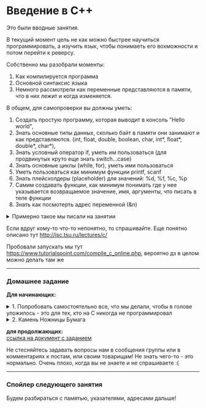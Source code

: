 # Введение в C++

Это были вводные занятия.

В текущий момент цель не как можно быстрее научиться программировать, а изучить язык, чтобы понимаеть его вохможности и потом перейти к реверсу.

Собственно мы разобрали моменты:
1. Как компилируется программа
2. Основной синтаксис языка
3. Немного рассмотрели как переменные представляются в памяти, что в них лежит и когда изменяется.

В общем, для самопроверки вы должны уметь:

1. Создать простую программу, которая выводит в консоль "Hello world",
2. Знать основные типы данных, сколько байт в памяти они занимают и как представляются. (int, float, double, boolean, char, int*, float*, double*, char*),
3. Знать условный оператор if, уметь им пользоваться (для продвинутых круто еще знать switch...case)
4. Знать основные циклы (while, for), уметь ими пользоваться
5. Уметь пользоваться как минимум функции printf, scanf
6. Знать плейсхолдеры (placeholder) для значений: %d, %f, %c, %p 
7. Самим создавать функции, как минимум понимать где у нее указывается возвращаемое значение, имя, аргументы, что писать в теле функции
8. Знать как посмотерть адрес переменной (&n)

<details>
  <summary>Примерно такое мы писали на занятии</summary>
  
```c
#include <stdlib.h>
#include "stdio.h"

void foo1() { // эта строчка называется сигнатурой. Сначала указывается тип возвращаемого значения, тут он void - это значит, что возвращать ничего не хотив, потом идет название функции - foo1, потом список аргументов. Но у нас их нет, поэтому просто указываем ()
    printf("\nThis function returns nothing\n"); // что-то делаем
} // не забываем закрывать открывающийся блок функции

int add(int num1, int num2) { // эта строчка называется сигнатура функции. Тут int - тип возвращаемого значения, add - название функции, в () аргументы. Для каждого! обязетльно указываем тип и имя. 
    int result = num1 + num2;
    return result;  // так как мы в сигнатуре функции указали, что мы будем возвращать что-то типа int, то собственно обязательно пишем return и возвращаем что-нибудь типа int

    // на самом деле можно просто `return num1 + num2`
}


int main() { // главная функция, с которой все начинается. Не забывайте ее
    printf("Hello world\n");

    int number = 10;    // создаем переменную типа int, размер которой 4 байта, значение которой инциаиализируем 10
    int user_number;    // создаем переменную типа int, отгадайте какого размера? Т.к. ее ничем не инициализируем, то в ней будет какое-нибудь число, которое обычно называем мусором

    printf("Input a number: "); // выводим пользователю информационное сообщение
    scanf("%d", &user_number);  // ждем, когда пользователь введет какое-то значение. Первым аргументом передаем %d - placeholder, который говорит о том, что ждем целое число, вторым аргументом передаем адрес переменной

    if (user_number > number) { // логическое условие записывается в ()
        printf("In case of True condition\n"); // если условие выполняется, то выполняется этот блок, а блок else пропускается
    } else {
        printf("In case of False condition\n"); // этот блок необязательный, но если он есть и условие не выполняется, то отрабатывает этот блок
    }

    while(user_number > number) { // в () тоже пишется какое-нибудь логическое условие. Если оно выполняется, то цикл выполняется, так происходит до тех пор, пока условие верно
        user_number--;
    }

    for (int i=0; i < user_number; i++) {
        printf("\n i is %d, user_number is %d", i, user_number); // здесь указывается, что вывести на экран, в строчку подставится вместо первого %d второй аргумент по порядку - i, а потом вместо второго %d подставляется значение переменной user_number
        // опять же прошу заметить, что тут, в отличие от функции скан, передается значение, поэтому оператор & писать не надо. Еще раз, почему & писать не надо?
    }

    foo1(); // вызываем функцию, которая просто что-то делает, никаких аргументов не принимает и никакое значение не возвращает

    int addition = add(number, user_number); // мы создаем тут переменную addition типа int, куда мы записываем результат функции add, в которую передаем наши числа. Мы просто передаем туда значения

    printf("\nThe result is %d", addition); // выводим что получилось
}
```
</details>

Если вдруг кому-то что-то непонятно, то спрашивайте.
Еще понятно описано тут http://isc.tsu.ru/lectures/c/

Пробовали запускать мы тут https://www.tutorialspoint.com/compile_c_online.php, вероятно дз в целом можно делать там же

---
### Домашнее задание

**Для начинающих:**

<details><summary>1. Попробовать самостоятельно все, что мы делали, чтобы в голове уложилось - это для тех, кто на С никогда не программировал</summary>

И все же несложные задачки, буквально минут по 10 каждая, для тех, кто хочет просто потренироваться

<details><summary>Условный оператор</summary>

```Три произвольных числа a, b, c, задают длины сторон треугольника. Вывести: 0, если нельзя построить треугольник с такими длинами сторон; 3, если треугольник равносторонний; 2, если треугольник равнобедренный; 1, в остальных случаях```
</details>

<details><summary>Циклы</summary>

```Найдите все четырехзначные числа, сумма цифр каждого из которых равна 15.```
</details>

<details><summary>Функции</summary>
  
```В зависимости от выбора пользователя вычислить площадь круга, прямоугольника или треугольника. Для вычисления площади каждой фигуры должна быть написана отдельная функция и дана возможность ввести нужные данные.```
</details>
</details>


<details><summary>2. Камень Ножницы Бумага</summary>

Все вы, надеюсь, знаете эту игру:
- Камень побеждает Ножницы
- Ножницы побеждают Бумагу
- Бумага побеждает Камень

Необходимо написать программу, которая будет играть с пользователем в эту игру.
Пользователь должен вводить свои ответы: *Stone*, *Paper*, *Scissors* или *Quit* - для выхода из игры, программа должна генерировать рандомный ответ, а вы должны написать небольшой алгоритм, который говорит кто выйграл и запомнить счет.

Также необходимо реализовать функцию - проверку, что пользователь ввел один из ожидаемых ответов.

Примерная структура программы, которая может меняться в ходе вашей реализации:

```c
#include <stdlib.h>
#include "stdio.h"

int check_user_input(int user_answer) {
  // Необходимо проверить, что пользователь ввел нужную команду
}
  

int generate_computer_answer() {
  // Сгенерировать ответ компьютера с помощью модуля random
}


int play(int user_answer, int computer_answer) {
  /* Выяснить кто выиграл, если ничья, то всем вернуть 0 баллов, иначе вернуть список, где первый элемент - очко пользователя,
     а второй элемент- очко компьютера.
     К примеру: user_answer = 'Scissors', а computer_answer = 'Papper', то вернуть должны 1
  */
 }

int main() {
  int user_score = 0;
  int computer_score = 0;
  int user_answer;
  printf("Make a move "); // 'Сделай ход' для пользователя
  /* Здесь необходимо написать часть кода так, чтобы игра продолжалась до тех пор, пока пользователь не введет 'Quit'
      При этом счет после каждой игры должен обновляться и выводиться.
  */
}
```

Все остальное на ваше усмотрение!
Т.е вам нужно придумать небольшое меню, подсказки для пользователя что делать.

</details>

**для продолжающих:**  
[ссылка на документ с заданием](https://docs.google.com/document/d/1QmsoEsCXrQLW-hAfki2NNc1ws2wEih9T68qC6OJx8lw/edit?usp=sharing)

Не стесняйтесь задавать вопросы нам в сообщения группы или в комментариях к постам, или своим товарищам! 
Не знать чего-то - это нормально. Очень плохо, когда вы не знаете и не спрашиваете :(

---
### Спойлер следующего занятия
Будем разбираться с памятью, указателями, адресами дальше!
